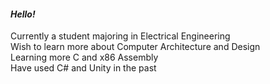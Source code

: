 #### *Hello!*
Currently a student majoring in Electrical Engineering\
Wish to learn more about Computer Architecture and Design\
Learning more C and x86 Assembly\
Have used C# and Unity in the past

